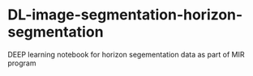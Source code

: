 # DL-image-segmentation-horizon-segmentation
DEEP learning notebook for horizon segementation data as part of MIR program
